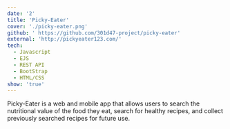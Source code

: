 ```yaml
---
date: '2'
title: 'Picky-Eater'
cover: './picky-eater.png'
github: ' https://github.com/301d47-project/picky-eater'
external: 'http://pickyeater123.com/'
tech:
  - Javascript
  - EJS
  - REST API
  - BootStrap
  - HTML/CSS
show: 'true'
---
```


Picky-Eater is a web and mobile app that allows users to search the nutritional value of the food they eat, search for healthy recipes, and collect previously searched recipes for future use.
